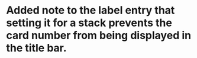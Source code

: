 # Added note to the label entry that setting it for a stack prevents the card number from being displayed in the title bar.
